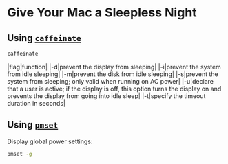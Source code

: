 # Give Your Mac a Sleepless Night

## Using [`caffeinate`](https://ss64.com/osx/caffeinate.html)

```bash
caffeinate
```

|flag|function|
|-d|prevent the display from sleeping|
|-i|prevent the system from idle sleeping|
|-m|prevent the disk from idle sleeping|
|-s|prevent the system from sleeping; only valid when running on AC power|
|-u|declare that a user is active; if the display is off, this option turns the display on and prevents the display from going into idle sleep|
|-t|specify the timeout duration in seconds|

## Using [`pmset`](https://ss64.com/osx/pmset.html)

Display global power settings:
```bash
pmset -g
```


